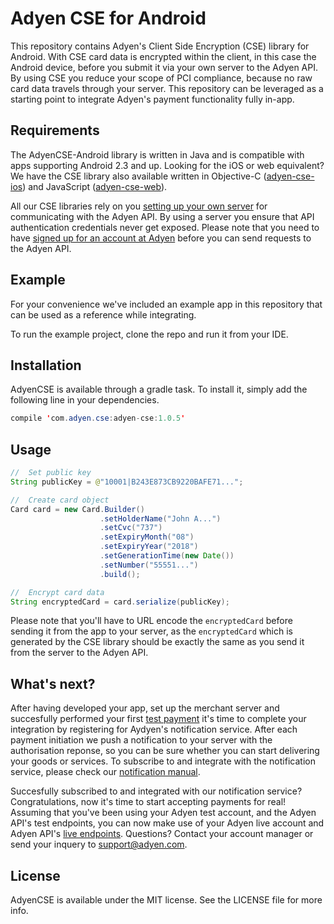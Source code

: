 # Adyen CSE for Android
This repository contains Adyen's Client Side Encryption (CSE) library for Android. With CSE card data is encrypted within the client, in this case the Android device, before you submit it via your own server to the Adyen API. By using CSE you reduce your scope of PCI compliance, because no raw card data travels through your server. This repository can be leveraged as a starting point to integrate Adyen's payment functionality fully in-app.

## Requirements
The AdyenCSE-Android library is written in Java and is compatible with apps supporting Android 2.3 and up. Looking for the iOS or web equivalent? We have the CSE library also available written in Objective-C ([adyen-cse-ios](https://github.com/Adyen/AdyenCSE-iOS)) and JavaScript ([adyen-cse-web](https://github.com/Adyen/CSE-JS)).

All our CSE libraries rely on you [setting up your own server](https://docs.adyen.com/developers/easy-encryption#cardintegration) for communicating with the Adyen API. By using a server you ensure that API authentication credentials never get exposed. Please note that you need to have [signed up for an account at Adyen](https://www.adyen.com/signup) before you can send requests to the Adyen API.

## Example

For your convenience we've included an example app in this repository that can be used as a reference while integrating.

To run the example project, clone the repo and run it from your IDE.

## Installation

AdyenCSE is available through a gradle task. To install it, simply add the following line in your dependencies.

```java
compile 'com.adyen.cse:adyen-cse:1.0.5'
```

## Usage

```java
//	Set public key
String publicKey = @"10001|B243E873CB9220BAFE71...";

//	Create card object
Card card = new Card.Builder()
                    .setHolderName("John A...")
                    .setCvc("737")
                    .setExpiryMonth("08")
                    .setExpiryYear("2018")
                    .setGenerationTime(new Date())
                    .setNumber("55551...")
                    .build();

//	Encrypt card data
String encryptedCard = card.serialize(publicKey);
```

Please note that you'll have to URL encode the `encryptedCard` before sending it from the app to your server, as the `encryptedCard` which is generated by the CSE library should be exactly the same as you send it from the server to the Adyen API.

## What's next?
After having developed your app, set up the merchant server and succesfully performed your first [test payment](https://docs.adyen.com/developers/test-cards-manual) it's time to complete your integration by registering for Aydyen's notification service. After each payment initiation we push a notification to your server with the authorisation reponse, so you can be sure whether you can start delivering your goods or services. To subscribe to and integrate with the notification service, please check our [notification manual](https://docs.adyen.com/developers/api-manual#notifications).

Succesfully subscribed to and integrated with our notification service? Congratulations, now it's time to start accepting payments for real! Assuming that you've been using your Adyen test account, and the Adyen API's test endpoints, you can now make use of your Adyen live account and Adyen API's [live endpoints](https://docs.adyen.com/developers/api-manual#apiendpoints). Questions? Contact your account manager or send your inquery to [support@adyen.com](mailto:support@adyen.com).

## License

AdyenCSE is available under the MIT license. See the LICENSE file for more info.
